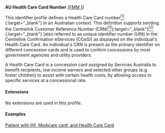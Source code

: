 **AU Health Care Card Number**  *[[FMM 1](guidance.html)]*

This identifier profile defines a Health Care Card number[<sup>[1]</sup>](https://www.servicesaustralia.gov.au/individuals/services/centrelink/health-care-card){:target="_blank"} in an Australian context. This definition supports sending the Centrelink Customer Reference Number (CRN)[<sup>[1]</sup>](https://www.servicesaustralia.gov.au/individuals/subjects/centrelink-customer-reference-number-crn){:target="_blank"}[<sup>[2]</sup>](http://meteor.aihw.gov.au/content/index.phtml/itemId/690579){:target="_blank"} (also referred to as unique identifier number (UIN) in the Centrelink Confirmation eServices (CCeS)) as displayed on the individual's Health Care Card. An individual's CRN is present as the primary identifier on different concession cards and is used to confirm concessions by most government agencies and utility providers. 

A Health Care Card is a concession card assigned by Services Australia to benefit recipients, low income earners and selected other groups (e.g. foster children) to assist with certain health costs, by allowing access to specific services at a concessional rate.


#### Extensions

No extensions are used in this profile.


#### Examples

[Patient with IHI, Medicare card, and Health Care Card](Patient-example0.html)